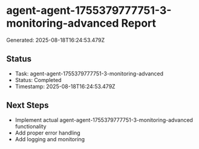 # agent-agent-1755379777751-3-monitoring-advanced Report

Generated: 2025-08-18T16:24:53.479Z

## Status
- Task: agent-agent-1755379777751-3-monitoring-advanced
- Status: Completed
- Timestamp: 2025-08-18T16:24:53.479Z

## Next Steps
- Implement actual agent-agent-1755379777751-3-monitoring-advanced functionality
- Add proper error handling
- Add logging and monitoring
